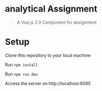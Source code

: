 # analytical Assignment

> A Vue.js 2.0 Component for assignment

# Setup

Clone this repository to your local machine

Run `npm install`

Run `npm run dev`

Access the server on http://localhost:8080
